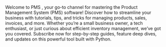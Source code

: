 Welcome to PMS , your go-to channel for mastering the Product Management System (PMS) software! Discover how to streamline your business with tutorials, tips, and tricks for managing products, sales, invoices, and more. Whether you’re a small business owner, a tech enthusiast, or just curious about efficient inventory management, we’ve got you covered. Subscribe now for step-by-step guides, feature deep dives, and updates on this powerful tool built with Python.
